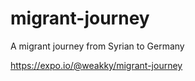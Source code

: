 # migrant-journey
A migrant journey from Syrian to Germany

https://expo.io/@weakky/migrant-journey
